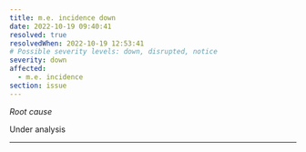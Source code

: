 ```yaml
---
title: m.e. incidence down
date: 2022-10-19 09:40:41
resolved: true
resolvedWhen: 2022-10-19 12:53:41
# Possible severity levels: down, disrupted, notice
severity: down
affected:
  - m.e. incidence
section: issue
---
```


*Root cause*

Under analysis

---


